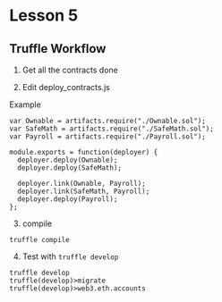 # Lesson 5

## Truffle Workflow

1. Get all the contracts done

2. Edit deploy_contracts.js

Example

```
var Ownable = artifacts.require("./Ownable.sol");
var SafeMath = artifacts.require("./SafeMath.sol");
var Payroll = artifacts.require("./Payroll.sol");

module.exports = function(deployer) {
  deployer.deploy(Ownable);
  deployer.deploy(SafeMath);

  deployer.link(Ownable, Payroll);
  deployer.link(SafeMath, Payroll);
  deployer.deploy(Payroll);
};
```

3. compile

```
truffle compile
```

4. Test with `truffle develop`

```
truffle develop
truffle(develop)>migrate
truffle(develop)>web3.eth.accounts
```